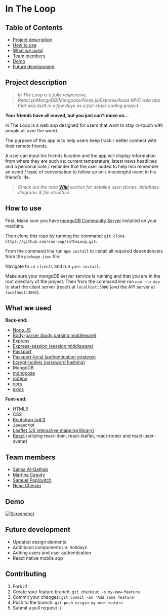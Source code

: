 # In The Loop

## Table of Contents

- [Project description](#desc)
- [How to use](#how)
- [What we used](#tech)
- [Team members](#team-members)
- [Demo](#demo)
- [Future development](#future)

## <a name="dec"></a>Project description

> _In The Loop is a fully responsive, React.js/MongoDB/Mongoose/Node.js/Express/Axios MVC web app that was built in a few days as a full-stack coding project._

**Your friends have all moved, but you just can’t move on...**

In The Loop is a web app designed for users that want to stay in-touch with people all over the world.

The purpose of this app is to help users keep track / better connect with their remote friends.

A user can input his friends location and the app will display information from where they are such as: current temperature, latest news headlines and a personal note / reminder that the user added to help him remember an event / topic of conversation to follow up on / meaningful event in his friend's life.

> _Check out the repo [**Wiki**](https://github.com/sam-pop/inTheLoop/wiki) section for detailed user-stories, database diagrams & file structure._

## <a name="how"></a>How to use

First, Make sure you have [mongoDB Community Server](https://www.mongodb.com/download-center?jmp=nav#community) installed on your machine.

Then clone this repo by running the command:
`git clone https://github.com/sam-pop/inTheLoop.git`.

From the command line run `npm install` to install all required dependencies from the `package.json` file.

Navigate to `cd client\` and run `yarn install`.

Make sure your mongoDB server service is running and that you are in the root directory of the project. Then from the command line run `npm run dev` to start the client server (react) at `localhost:3000` (and the API server at `localhost:3001`).

## <a name="tech"></a>What we used

**Back-end:**

- [Node.JS](https://www.npmjs.com/)
- [Body-parser (body parsing middleware)](https://www.npmjs.com/package/express-handlebars)
- [Express](https://www.npmjs.com/package/express)
- [Express-session (session middleware)](https://www.npmjs.com/package/express-session)
- [Passport](https://www.npmjs.com/package/passport)
- [Passport-local (authentication strategy)](https://www.npmjs.com/package/passport-local)
- [bcrypt-nodejs (password hashing)](https://www.npmjs.com/package/bcrypt-nodejs)
- MongoDB
- [mongoose](http://mongoosejs.com/)
- [dotenv](https://www.npmjs.com/package/dotenv)
- [cors](https://www.npmjs.com/package/cors)
- [axios](https://www.npmjs.com/package/axios)

**Font-end:**

- HTML5
- CSS
- [Bootstrap (v4.1)](https://getbootstrap.com/)
- Javascript
- [Leaflet (JS interactive mapping library)](https://leafletjs.com/)
- [React](https://reactjs.org/) (utlizing react-dom, react-leaflet, react-router and react-user-avatar)

## <a name="team-members"></a>Team members

- [Salma Al-Qathab](https://github.com/Salmaalqathab)
- [Martina Caputy](https://github.com/mecaputy)
- [Samuel Poplovitch](https://github.com/sam-pop/)
- [Nima Chenari](https://github.com/nchenari)

## <a name="demo"></a> Demo

[![Screenshot](https://s33.postimg.cc/80q39b1a7/screen_Grab1.gif)](https://postimg.cc/image/6loikl06z/)

## <a name="future"></a> Future development

- Updated design elements
- Additional components i.e. holidays
- Adding users and user authentication
- React native mobile app

## Contributing

1. Fork it!
2. Create your feature branch: `git checkout -b my-new-feature`
3. Commit your changes: `git commit -am 'Add some feature'`
4. Push to the branch: `git push origin my-new-feature`
5. Submit a pull request :)
